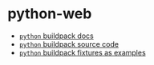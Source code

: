# python-web

- [`python` buildpack docs](https://docs.cloudfoundry.org/buildpacks/python/index.html)
- [`python` buildpack source code](https://github.com/cloudfoundry/python-buildpack)
- [`python` buildpack fixtures as examples](https://github.com/cloudfoundry/python-buildpack/tree/master/fixtures)
